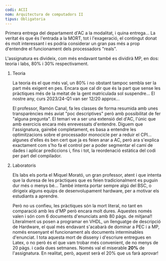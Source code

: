 ```yaml
---
codi: ACII
nom: Arquitectura de computadors II
tipus: Obligatoria
---
```


Primera entrega del departament d'AC a la modalitat, i quina entrega... La
veritat és que és l'entrada a la MORT, tot i l'exageració, el contingut donat
és molt interessant i es podria considerar un gran pas més a prop d'entendre el
funcionament dels processadors "reals".

L'assignatura es divideix, com més endavant també es dividirà MP, en dos:
teoria i labs, 80% i 30% respectivament.

1. Teoria

	La teoria és el que més val, un 80% i no obstant tampoc sembla ser la part
	més exigent en pes. Encara que cal dir que és la part que sense les
	pràctiques més de la meitat de la gent matriculada sol suspendre... El
	nostre any, curs 2023/24-Q1 van ser 12/20 approx...

	El professor, Ramón Canal, fa les classes de forma resumida amb unes
	transparències més aviat "poc descriptives" però amb possibilitat de fer
	"alguna pregunta". El temari ve a ser una extensió del d'AC, l'únic que amb
	exercicis encara més enrevessats d'entendre. Diguem que l'assignatura,
	gairebé completament, es basa a entendre les optimitzacions sobre
	el processador monocicle per a reduir el CPI... algunes d'elles és ben cert
	que ja es feien anar a AC, però ara s'explica exactament com s'ho fa el
	control per a poder segmentar el camí de dades i aplicar prediccions i,
	fins i tot, la reordenació estàtica del codi per part del compilador.

2. Laboratoris

	Els labs els porta el Miquel Morató, un gran professor, atent i que intenta
	que la duresa de les pràctiques que es feien tradicionalment es puguin dur
	més o menys bé... També intenta portar sempre algú del BSC, o dirigeix
	alguns equips de desenvolupament hardware, per a motivar els estudiants a
	aprendre.

	Però no us confieu, les pràctiques són la mort literal, no tant en
	comparació amb les d'MP però encara molt dures. Aquestes només valen i són
	com 6 documents d'enunciats amb 80 pàgs. de mitjana!! Literalment us posen
	a programar en VHDL, un llenguatge de descripció de Hardware, el qual més
	endavant s'acabarà de dominar a PEC i a MP, només ensenyant el funcionament
	als documents interminables d'enunciat. I tota aquesta mort de disseny i
	d'escriure entregues en Latex, o no però és el que vam trobar més
	convenient, de no menys de 20 pàgs. i cada dues setmanes. Només val el
	miserable **20%** de l'assignatura. En realitat, però, aquest serà el 20%
	que us farà aprovar!
